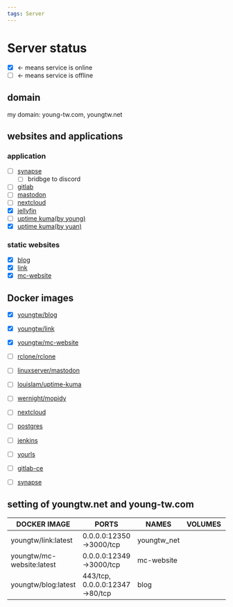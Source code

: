```yaml
---
tags: Server
---
```


# Server status

- [x] <- means service is online
- [ ] <- means service is offline

## domain

my domain: young-tw.com, youngtw.net

## websites and applications

### application

- [ ] [synapse](https://matrix.young-tw.com)
    - [ ] bridbge to discord
- [ ] [gitlab](https://gitlab.young-tw.com)
- [ ] [mastodon](https://social.young-tw.com)
- [ ] [nextcloud](https://cloud.young-tw.com)
- [x] [jellyfin](https://jellyfin.young-tw.com)
- [ ] [uptime kuma(by young)](https://status.youngtw.net)
- [x] [uptime kuma(by yuan)](https://status.young-tw.com)

### static websites

- [x] [blog](https://blog.young-tw.com)
- [x] [link](https://youngtw.net)
- [x] [mc-website](https://mc.young-tw.com)

## Docker images

- [x] [youngtw/blog](https://hub.docker.com/repository/docker/youngtw/blog)
- [x] [youngtw/link](https://hub.docker.com/repository/docker/youngtw/link)
- [x] [youngtw/mc-website](https://hub.docker.com/repository/docker/youngtw/mc-website)

- [ ] [rclone/rclone](https://hub.docker.com/r/rclone/rclone)
- [ ] [linuxserver/mastodon](https://hub.docker.com/r/linuxserver/mastodon)
- [ ] [louislam/uptime-kuma](https://hub.docker.com/r/louislam/uptime-kuma)
- [ ] [wernight/mopidy](https://hub.docker.com/r/wernight/mopidy)
- [ ] [nextcloud](https://hub.docker.com/_/nextcloud)
- [ ] [postgres](https://hub.docker.com/_/postgres)
- [ ] [jenkins](https://hub.docker.com/_/jenkins)
- [ ] [yourls](https://hub.docker.com/_/yourls)
- [ ] [gitlab-ce](https://hub.docker.com/r/gitlab/gitlab-ce)
- [ ] [synapse](https://hub.docker.com/r/matrixdotorg/synapse/)

## setting of youngtw.net and young-tw.com

| DOCKER IMAGE                   | PORTS                          | NAMES       | VOLUMES      | REQUIREMENTS        | DOMAIN              |
| ------------------------------ | ------------------------------ | ----------- | ------------ | ------------------- | ------------------- |
| youngtw/link:latest            | 0.0.0.0:12350->3000/tcp        | youngtw_net |              |                     | youngtw.net         |
| youngtw/mc-website:latest      | 0.0.0.0:12349->3000/tcp        | mc-website  |              |                     | mc.young-tw.com     |
| youngtw/blog:latest            | 443/tcp, 0.0.0.0:12347->80/tcp | blog        |              |                     | blog.young-tw.com   |
